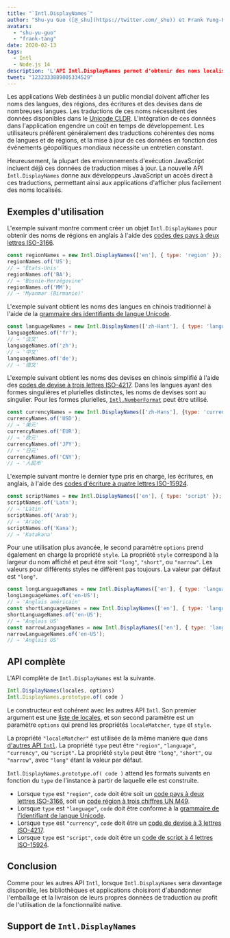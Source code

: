 ```yaml
---
title: "`Intl.DisplayNames`"
author: "Shu-yu Guo ([@_shu](https://twitter.com/_shu)) et Frank Yung-Fong Tang"
avatars:
  - "shu-yu-guo"
  - "frank-tang"
date: 2020-02-13
tags:
  - Intl
  - Node.js 14
description: 'L'API Intl.DisplayNames permet d'obtenir des noms localisés de langues, de régions, d'écritures et de devises.'
tweet: "1232333889005334529"
---
```

Les applications Web destinées à un public mondial doivent afficher les noms des langues, des régions, des écritures et des devises dans de nombreuses langues. Les traductions de ces noms nécessitent des données disponibles dans le [Unicode CLDR](http://cldr.unicode.org/translation/). L'intégration de ces données dans l'application engendre un coût en temps de développement. Les utilisateurs préfèrent généralement des traductions cohérentes des noms de langues et de régions, et la mise à jour de ces données en fonction des événements géopolitiques mondiaux nécessite un entretien constant.

<!--truncate-->
Heureusement, la plupart des environnements d'exécution JavaScript incluent déjà ces données de traduction mises à jour. La nouvelle API `Intl.DisplayNames` donne aux développeurs JavaScript un accès direct à ces traductions, permettant ainsi aux applications d'afficher plus facilement des noms localisés.

## Exemples d'utilisation

L'exemple suivant montre comment créer un objet `Intl.DisplayNames` pour obtenir des noms de régions en anglais à l'aide des [codes des pays à deux lettres ISO-3166](https://www.iso.org/iso-3166-country-codes.html).

```js
const regionNames = new Intl.DisplayNames(['en'], { type: 'region' });
regionNames.of('US');
// → 'États-Unis'
regionNames.of('BA');
// → 'Bosnie-Herzégovine'
regionNames.of('MM');
// → 'Myanmar (Birmanie)'
```

L'exemple suivant obtient les noms des langues en chinois traditionnel à l'aide de la [grammaire des identifiants de langue Unicode](http://unicode.org/reports/tr35/#Unicode_language_identifier).

```js
const languageNames = new Intl.DisplayNames(['zh-Hant'], { type: 'language' });
languageNames.of('fr');
// → '法文'
languageNames.of('zh');
// → '中文'
languageNames.of('de');
// → '德文'
```

L'exemple suivant obtient les noms des devises en chinois simplifié à l'aide des [codes de devise à trois lettres ISO-4217](https://www.iso.org/iso-4217-currency-codes.html). Dans les langues ayant des formes singulières et plurielles distinctes, les noms de devises sont au singulier. Pour les formes plurielles, [`Intl.NumberFormat`](https://v8.dev/features/intl-numberformat) peut être utilisé.

```js
const currencyNames = new Intl.DisplayNames(['zh-Hans'], {type: 'currency'});
currencyNames.of('USD');
// → '美元'
currencyNames.of('EUR');
// → '欧元'
currencyNames.of('JPY');
// → '日元'
currencyNames.of('CNY');
// → '人民币'
```

L'exemple suivant montre le dernier type pris en charge, les écritures, en anglais, à l'aide des [codes d'écriture à quatre lettres ISO-15924](http://unicode.org/iso15924/iso15924-codes.html).

```js
const scriptNames = new Intl.DisplayNames(['en'], { type: 'script' });
scriptNames.of('Latn');
// → 'Latin'
scriptNames.of('Arab');
// → 'Arabe'
scriptNames.of('Kana');
// → 'Katakana'
```

Pour une utilisation plus avancée, le second paramètre `options` prend également en charge la propriété `style`. La propriété `style` correspond à la largeur du nom affiché et peut être soit `"long"`, `"short"`, ou `"narrow"`. Les valeurs pour différents styles ne diffèrent pas toujours. La valeur par défaut est `"long"`.

```js
const longLanguageNames = new Intl.DisplayNames(['en'], { type: 'language' });
longLanguageNames.of('en-US');
// → 'Anglais américain'
const shortLanguageNames = new Intl.DisplayNames(['en'], { type: 'language', style: 'short' });
shortLanguageNames.of('en-US');
// → 'Anglais US'
const narrowLanguageNames = new Intl.DisplayNames(['en'], { type: 'language', style: 'narrow' });
narrowLanguageNames.of('en-US');
// → 'Anglais US'
```

## API complète

L'API complète de `Intl.DisplayNames` est la suivante.

```js
Intl.DisplayNames(locales, options)
Intl.DisplayNames.prototype.of( code )
```

Le constructeur est cohérent avec les autres API `Intl`. Son premier argument est une [liste de locales](https://developer.mozilla.org/en-US/docs/Web/JavaScript/Reference/Global_Objects/Intl#Locale_identification_and_negotiation), et son second paramètre est un paramètre `options` qui prend les propriétés `localeMatcher`, `type` et `style`.

La propriété `"localeMatcher"` est utilisée de la même manière que dans [d'autres API `Intl`](https://developer.mozilla.org/en-US/docs/Web/JavaScript/Reference/Global_Objects/Intl#Locale_identification_and_negotiation). La propriété `type` peut être `"region"`, `"language"`, `"currency"`, ou `"script"`. La propriété `style` peut être `"long"`, `"short"`, ou `"narrow"`, avec `"long"` étant la valeur par défaut.

`Intl.DisplayNames.prototype.of( code )` attend les formats suivants en fonction du `type` de l'instance à partir de laquelle elle est construite.

- Lorsque `type` est `"region"`, `code` doit être soit un [code pays à deux lettres ISO-3166](https://www.iso.org/iso-3166-country-codes.html), soit un [code région à trois chiffres UN M49](https://unstats.un.org/unsd/methodology/m49/).
- Lorsque `type` est `"language"`, `code` doit être conforme à la [grammaire de l'identifiant de langue Unicode](https://unicode.org/reports/tr35/#Unicode_language_identifier).
- Lorsque `type` est `"currency"`, `code` doit être un [code de devise à 3 lettres ISO-4217](https://www.iso.org/iso-4217-currency-codes.html).
- Lorsque `type` est `"script"`, `code` doit être un [code de script à 4 lettres ISO-15924](https://unicode.org/iso15924/iso15924-codes.html).

## Conclusion

Comme pour les autres API `Intl`, lorsque `Intl.DisplayNames` sera davantage disponible, les bibliothèques et applications choisiront d'abandonner l'emballage et la livraison de leurs propres données de traduction au profit de l'utilisation de la fonctionnalité native.

## Support de `Intl.DisplayNames`

<feature-support chrome="81 /blog/v8-release-81#intl.displaynames"
                 firefox="86 https://developer.mozilla.org/en-US/docs/Mozilla/Firefox/Releases/86#javascript"
                 safari="14 https://bugs.webkit.org/show_bug.cgi?id=209779"
                 nodejs="14 https://medium.com/@nodejs/node-js-version-14-available-now-8170d384567e"
                 babel="no"></feature-support>
